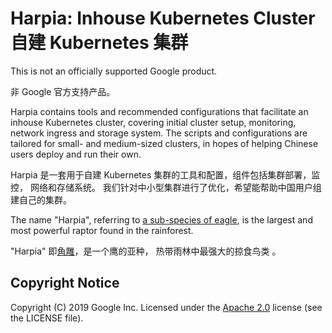 # Harpia: Inhouse Kubernetes Cluster 自建 Kubernetes 集群

This is not an officially supported Google product.

非 Google 官方支持产品。

Harpia contains tools and recommended configurations that facilitate an inhouse
Kubernetes cluster, covering initial cluster setup, monitoring, network ingress
and storage system. The scripts and configurations are tailored for small- and
medium-sized clusters, in hopes of helping Chinese users deploy and run their
own.

Harpia 是一套用于自建 Kubernetes 集群的工具和配置，组件包括集群部署，监控， 网络和存储系统。
我们针对中小型集群进行了优化，希望能帮助中国用户组建自己的集群。

The name "Harpia", referring to
[a sub-species of eagle](https://en.wikipedia.org/wiki/Harpy_eagle), is the
largest and most powerful raptor found in the rainforest.

"Harpia" 即[角雕](https://en.wikipedia.org/wiki/Harpy_eagle)，是一个鹰的亚种，
热带雨林中最强大的掠食鸟类 。

## Copyright Notice

Copyright (C) 2019 Google Inc.
Licensed under the [Apache 2.0](http://www.apache.org/licenses/LICENSE-2.0)
license (see the LICENSE file).
